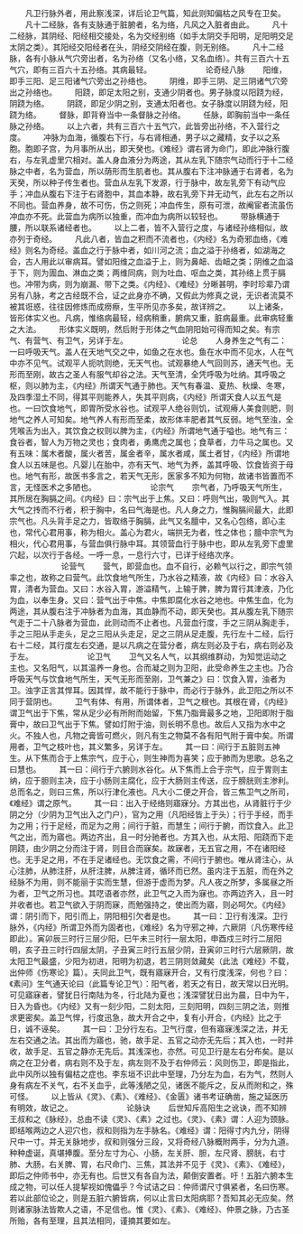 <!-- { "loadSidebar": true } -->
　　凡卫行脉外者，用此察浅深，详后论卫气篇，知此则知偏枯之风专在卫矣。
　　凡十二经脉，各有支脉通于脏腑者，名为络，凡风之入脏者由此。
　　凡十二经脉，其阴经、阳经相交接处，名为交经别络（如手太阴交手阳明，足阳明交足太阴之类）。其阳经交阳经者在头，阴经交阴经在腹，则无别络。
　　凡十二经脉，各有小脉从气穴旁出者，名为孙络（又名小络，又名血络）。共有三百六十五气穴，即有三百六十五孙络。其病最轻。
　　
　　
　　论奇经八脉
　　阳维，即手三阳、足三阳诸气穴旁出之孙络也。
　　阴维，即手三阴、足三阴诸气穴旁出之孙络也。
　　阳跷，即足太阳之别，支通少阴者也。男子脉度以阳跷为经，阴跷为络。
　　阴跷，即足少阴之别，支通太阳者也。女子脉度以阴跷为经，阳跷为络。
　　督脉，即背脊当中一条督脉之孙络。
　　任脉，即胸前当中一条任脉之孙络。
　　以上六者，共有三百六十五气穴，此皆旁出孙络，不入营行之度。
　　冲脉为血海，循腹右下行，与右肾相通，男子以之藏精，女子以之系胞。胞即子宫，为月事所从出，即天癸也。《难经》谓右肾为命门，即此冲脉行腹右，与左乳虚里穴相对。盖人身血液分为两途，其从左乳下随宗气动而行于十二经脉之中者，名为营血，所以荫形而生肌者也。其从腹右下注冲脉通于右肾者，名为天癸，所以种子传生者也。营血从左乳下发源，行于脉中，故左乳旁下有动气应手；冲血从腹右下注于右肾胞中，其血本静，故右乳旁下并无动气，此左右之所以不同也。营血养身，故不可伤，伤之则死；冲血传生，原有可泄，故阉宦者流虽伤冲血亦不死。此营血为病所以独重，而冲血为病所以较轻也。
　　带脉横通于腰，所以联系诸经者也。
　　以上二者，皆不入营行之度，与诸经孙络相似，故亦列于奇经。
　　凡此八者，皆血之积而不流者也，《内经》名为奇邪血络，《难经》则名为奇经。盖血之行于脉中者，如川河之流；血之溢于孙络者，如湖海之会，古人用此以审病耳。譬如阳维之血溢于上，则为鼻衄、齿衄之类；阴维之血溢于下，则为圊血、淋血之类；两维同病，则为吐血、呕血之类，其孙络上贯于膈也。冲带为病，则为崩漏、带下之类。《内经》、《难经》分晰甚明，李时珍辈乃谓另有八脉，考之古经既不合，证之此身亦不确，又假此为修真之说，无识者流莫不被其诳惑，往往因修炼而成痨瘵，生平所见亦多矣，故详辨之。
　　以上诸条，皆形体实义也。凡病，惟络病最轻，经病稍重，腑病又重，脏病最重。此审病轻重之大法。
　　形体实义既明，然后附于形体之气血阴阳始可得而知之矣。有宗气、有营气、有卫气，另详于左。
　　
　　
　　论总
　　人身养生之气有二：一曰呼吸天气。盖人在天地气交之中，如鱼之在水也。鱼在水中而不见水，人在气中亦不见气。试观平人扼吭则绝，无天气也。试观暴绝人气回则苏，通天气也。无形而至刚，故古之圣人有服气却谷之法。天气至清，全凭呼吸为吐纳。其呼吸之枢，则以肺为主，《内经》所谓天气通于肺也。天气有春温、夏热、秋燥、冬寒，及四季湿土不同，得其平则能养人，失其平则病，《内经》所谓天食人以五气是也。一曰饮食地气，即胃所受水谷也。试观平人绝谷则饥，试观瘠人美食则肥，则地气之养人可知矣。地气养人有形而至柔，故形体丰肥者其气反弱。地气至浊，全凭喉舌为出入，其饮食之权则以脾为主，《内经》所谓地气通于嗌也。地气有三：食谷者，智人为万物之灵也；食肉者，勇鹰虎之属也；食草者，力牛马之属也。又有五味：属木者酸，属火者苦，属金者辛，属水者咸，属土者甘，《内经》所谓地食人以五味是也。凡婴儿在胎中，亦有天气、地气为养，盖其呼吸、饮食皆资于母也。地气有形，故医书多言之，若天气无形，医家多不知为何物，故诸书皆置而不言，无怪医术之多陋也。
　　
　　
　　论宗气
　　宗气者，乃呼吸天气所生，其所居在胸膈之间。《内经》曰：宗气出于上焦。又曰：呼则气出，吸则气入。其大气之抟而不行者，积于胸中，名曰气海是也。凡人身之力，惟胸膈间最大，此即宗气也。凡头背手足之力，皆取络于胸膈，此气又名膻中，又名心包络，即心主也，常代心君用事，称为相火。盖心为君火，端拱无为者，性之体也；膻中宗气为相火，代心君用事，与营血俱行脉中耳。其领营血行于脉中也，即从左乳旁下虚里穴起，以次行于各经。一呼一息，一息行六寸，已详于经络次序。
　　
　　
　　论营气
　　营气，即营血也。血不自行，必赖气以行之，即宗气领率之也，故称之曰营气。此饮食地气所生，乃水谷之精液，故《内经》曰：水谷入胃，清者为营血。又曰：水谷入胃，游溢精气，上输于脾，脾为胃行其津液，乃化为血，以奉生身。又曰：营气出于中焦。中焦即腐化水谷之地也。中焦生血，化为两途，其从腹右注于冲脉者为血海，其血静而不动，即天癸也。其从腹左乳下随宗气走于二十八脉者为营血，此则动而不止者也。凡营血行度，手之三阴从胸走手，手之三阳从手走头，足之三阳从头走足，足之三阴从足走腹，先行左十二经，后行右十二经，其行度左右交通，是以凡病之在营分者，病左则必及于右，病右则必及于左。
　　
　　
　　论卫气
　　卫气又名人气，以其纲维群动，为知觉运动之主也。又名阳气，以其温养一身也。合而凝之则为卫阳，此受命养生之主也。乃合呼吸天气与饮食地气所生，天气无形而至刚，卫气兼之》曰：饮食入胃，浊者为卫。浊字正言其悍耳。因其悍，故不能行于脉中，而必行于脉外，此卫阳之所以不同于营阴也。
　　卫气有体、有用，所谓体者，卫气之根也。其根在肾，《内经》谓卫气出于下焦，常从足少必有所附而始留，下焦乃脂膏最多之地，卫阳即附于脂膏中，故曰卫气出于下焦。譬如灯附于油，则长明不息也。故后人又指为水中之火。不独人也，凡物之膏皆可燃火，则凡有生之物莫不各有阳气附于膏中矣。所谓用者，卫气之枝叶也，其义繁多，另详于左。
　　其一曰：间行于五脏则五神生。从下焦而合于上焦宗气，应于心，则生神而为喜笑；应于肺而为思歌。总名之曰慧也。
　　其一曰：间行于六腑则水谷化。从下焦而上合于宗气，应于胃则主纳，应于胆则主决，应于小肠则主腐化，应于大肠则主传送，应于膀胱则主渗利。总而名之，则曰三焦，所以行津化液也。凡大小二便之开合，皆三焦卫气之所司，《难经》谓之原气。
　　其一曰：出入于经络则寤寐分。方其出也，从肾脏行于少阴之分（少阴为卫气出入之门户），官为之用（凡阳经皆上于头）；行于手经，而手为之用；行于足经，而足为之用；间行于脏，而慧生；间行于腑，而饮食入。此卫气之出，而为寤也。两边齐出，且一时分驰者也。方其入也，从太阳、阳跷而下走阴跷，由少阴之分而注于肾，则目合而寐矣。故寐者，无五官之用，不在诸阳经也。无手足之用，不在手足诸经也。无饮食之需，不间行于腑也。唯从肾注心，从心注肺，从肺注肝，从肝注脾，从脾注肾，循环而已然。虽内注于五脏，而在外之经脉不为用，则不能丽于实而生慧，但游于虚而为梦。凡人夜之所梦，多属昼之所为者，卫气之所习也。其呓语者亦然，此卫气之入而为寐也。亦两边齐入，且一时并收者也。若卫气欲入于阴而寐，而勉强持之，使出而为寤，则必呵欠。《内经》谓：阴引而下，阳引而上，阴阳相引欠者是也。
　　其一曰：卫行有浅深。卫行脉外，《内经》所谓卫外而为固者也，《难经》名为守邪之神，六厥阴（凡伤寒传经即此）。寅卯辰三时行三层少阳，巳午未三时行一层太阳，申酉戍三时行二层阳明，亥子丑三时行四层太阴，子丑寅三时行五层少阴，丑寅卯三时行六层厥阴，故太阳卫气最盛，少阳为初进，阳明为初退，若三阴则敛藏矣（此法《难经》不载，出仲师《伤寒论》篇）。夫同此卫气，既有寤寐开合，又有行度浅深，何也？曰：《素问》生气通天论曰（此篇专论卫气）：阳气者，若天之有日，故天常以日光明。可见寤寐者，譬犹日行南陆为冬，行北陆为夏也；浅深譬犹日出为晨，日中为午，日入为昏也。《内经》又有一刻少阳，二刻太阳，三刻阳明，四刻三阴之法，则推求更密矣。盖卫气悍，行度迅急，故大开合之中，复有小开合，《内经》比之于日，诚不诬矣。
　　其一曰：卫分行左右。卫气行度，但有寤寐浅深之法，并无左右交通之法。其出而为寤也，驰，故手足、五官之动亦无先后；其入也，一时并收，故手足、五官之静亦无先后。其浅深也，亦然。可见卫行是左右分布矣。是以病之在卫分者，病右则不及于左，病左则不及于右仲师云：风则伤卫，即是指此，此中风所以独有偏枯之症也。李东垣不识此中至理，乃分左为血，右为气，然则人身有病左不关气，右不关血乎，此等浅陋之见，诸医不能斥之，反从而附和之，殊可怪。
　　以上皆从《灵》、《素》、《难经》、《金匮》诸书考证确凿，施之延医历有明效，故记之。
　　
　　
　　论脉诀
　　后世知斥高阳生之讹诀，而不知辨王叔和之《脉经》，总由不读《灵》、《素》之过也。《灵》、《素》谓：人迎为颈脉。即结喉两边之人迎穴也，叔和则指为左手脉名。《难经》谓：阳得寸内九分，阴得尺中一寸。并无关脉地步，叔和则强分三段，又将奇经八脉概附两手，分为九道。种种虚诞，真堪捧腹。至分左寸为心、小肠，左关肝、胆，左尺肾、膀胱，右寸肺、大肠，右关脾、胃，右尺命门、三焦，其法并不见于《灵》、《素》、《难经》，即后之仲师书中，亦无有也。后世又有各自为法，颠倒安置者。吁！五脏六腑本生成之物，可以任人提挈视如傀儡乎？今试诘之曰：仲师谓尺寸俱紧者，名曰伤寒。若以此部位论之，则是五脏六腑皆病，何以止言曰太阳病耶？吾知其必无应矣。然则诸家脉法皆欺人之语，不足信也。惟《灵》、《素》、《难经》、仲景之脉，乃古圣所贻，各有至理，且其法相同，谨摘其要如左。
